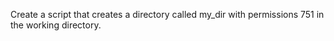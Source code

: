 Create a script that creates a directory called my_dir with permissions 751 in the working directory.
